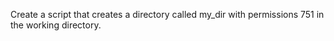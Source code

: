 Create a script that creates a directory called my_dir with permissions 751 in the working directory.
